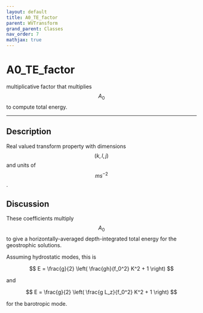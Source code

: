 ```yaml
---
layout: default
title: A0_TE_factor
parent: WVTransform
grand_parent: Classes
nav_order: 7
mathjax: true
---
```


#  A0_TE_factor

multiplicative factor that multiplies $$A_0$$ to compute total energy.


---

## Description
Real valued transform property with dimensions $$(k,l,j)$$ and units of $$m s^{-2}$$.

## Discussion

These coefficients multiply $$A_0$$ to give a horizontally-averaged depth-integrated total energy for the geostrophic solutions.

Assuming hydrostatic modes, this is

$$
E = \frac{g}{2} \left( \frac{gh}{f_0^2} K^2 + 1 \right)
$$ 

and

$$
E = \frac{g}{2} \left( \frac{g L_z}{f_0^2} K^2 + 1 \right)
$$ 

for the barotropic mode.

